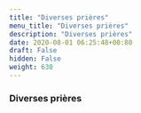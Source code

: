 ```yaml
---
title: "Diverses prières"
menu_title: "Diverses prières"
description: "Diverses prières"
date: 2020-08-01 06:25:48+00:80
draft: False
hidden: False
weight: 630
---
```

### Diverses prières